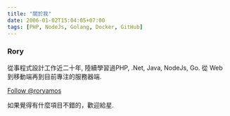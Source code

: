 ```yaml
---
title: "關於我"
date: 2006-01-02T15:04:05+07:00
tags: [PHP, NodeJs, Golang, Docker, GitHub]
---
```

### Rory
從事程式設計工作近二十年, 陸續學習過PHP, .Net, Java, NodeJs, Go. 從 Web 到移動端再到目前專注的服務器端.  
  
<!-- Place this tag where you want the button to render. -->
<a class="github-button" href="https://github.com/roryamos" data-size="large" data-show-count="true" aria-label="Follow @roryamos on GitHub">Follow @roryamos</a>
<!-- Place this tag in your head or just before your close body tag. -->
<script async defer src="https://buttons.github.io/buttons.js"></script>  
如果覺得有什麼項目不錯的，歡迎給星.